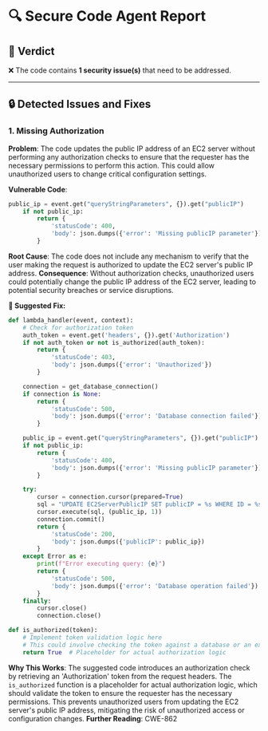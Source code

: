 # 🔍 Secure Code Agent Report

## 🧪 Verdict
❌ The code contains **1 security issue(s)** that need to be addressed.

---

## 🔒 Detected Issues and Fixes

### 1. Missing Authorization
**Problem**: The code updates the public IP address of an EC2 server without performing any authorization checks to ensure that the requester has the necessary permissions to perform this action. This could allow unauthorized users to change critical configuration settings.

**Vulnerable Code**: 
```python
public_ip = event.get("queryStringParameters", {}).get("publicIP")
    if not public_ip:
        return {
            'statusCode': 400,
            'body': json.dumps({'error': 'Missing publicIP parameter'})
        }
```
**Root Cause**: The code does not include any mechanism to verify that the user making the request is authorized to update the EC2 server's public IP address.
**Consequence**: Without authorization checks, unauthorized users could potentially change the public IP address of the EC2 server, leading to potential security breaches or service disruptions.

**🔧 Suggested Fix:**
```python
def lambda_handler(event, context):
    # Check for authorization token
    auth_token = event.get('headers', {}).get('Authorization')
    if not auth_token or not is_authorized(auth_token):
        return {
            'statusCode': 403,
            'body': json.dumps({'error': 'Unauthorized'})
        }

    connection = get_database_connection()
    if connection is None:
        return {
            'statusCode': 500,
            'body': json.dumps({'error': 'Database connection failed'})
        }

    public_ip = event.get("queryStringParameters", {}).get("publicIP")
    if not public_ip:
        return {
            'statusCode': 400,
            'body': json.dumps({'error': 'Missing publicIP parameter'})
        }

    try:
        cursor = connection.cursor(prepared=True)
        sql = "UPDATE EC2ServerPublicIP SET publicIP = %s WHERE ID = %s"
        cursor.execute(sql, (public_ip, 1))
        connection.commit()
        return {
            'statusCode': 200,
            'body': json.dumps({'publicIP': public_ip})
        }
    except Error as e:
        print(f"Error executing query: {e}")
        return {
            'statusCode': 500,
            'body': json.dumps({'error': 'Database operation failed'})
        }
    finally:
        cursor.close()
        connection.close()

def is_authorized(token):
    # Implement token validation logic here
    # This could involve checking the token against a database or an external service
    return True  # Placeholder for actual authorization logic
```
**Why This Works**: The suggested code introduces an authorization check by retrieving an 'Authorization' token from the request headers. The `is_authorized` function is a placeholder for actual authorization logic, which should validate the token to ensure the requester has the necessary permissions. This prevents unauthorized users from updating the EC2 server's public IP address, mitigating the risk of unauthorized access or configuration changes.
**Further Reading**:  CWE-862
